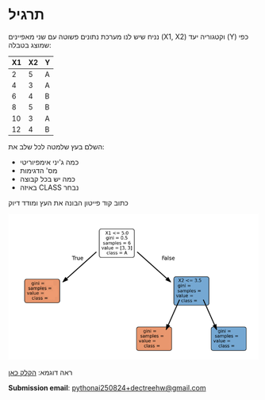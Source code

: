 
# תרגיל

נניח שיש לנו מערכת נתונים פשוטה עם שני מאפיינים (X1, X2) וקטגוריה יעד (Y) כפי שמוצג בטבלה:
  
| X1  | X2  | Y   |
|-----|-----|-----|
| 2   | 5   | A   |
| 4   | 3   | A   |
| 6   | 4   | B   |
| 8   | 5   | B   |
| 10  | 3   | A   |
| 12  | 4   | B   |


השלם בעץ שלמטה לכל שלב את:
- כמה ג'יני אימפיוריטי
- מס' הדגימות
- כמה יש בכל קבוצה
- באיזה CLASS נבחר

כתוב קוד פייטון הבונה את העץ ומודד דיוק

<img src="images/dechw.png" style="widht: 70%" />

ראה דוגמא:
<a href="Bb-dec-process.md#example" >הקלק כאן</a>

**Submission email**: [pythonai250824+dectreehw@gmail.com](mailto:pythonai250824+dectreehw@gmail.com)

